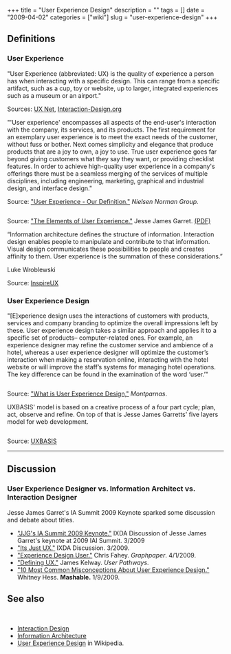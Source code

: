 +++
title = "User Experience Design"
description = ""
tags = []
date = "2009-04-02"
categories = ["wiki"]
slug = "user-experience-design"
+++

<h2 id="toc0">Definitions</h2>

<h3 id="toc1">User Experience</h3>
<p>&quot;User Experience (abbreviated: UX) is the quality of experience a person has when interacting with a specific design. This can range from a specific artifact, such as a cup, toy or website, up to larger, integrated experiences such as a museum or an airport.&quot;</p>

<p>Sources: <a href="http://uxnet.org/">UX Net</a>, <a href="http://www.interaction-design.org/encyclopedia/user_experience_or_ux.html.html">Interaction-Design.org</a></p>

<p>&quot;'User experience' encompasses all aspects of the end-user's interaction with the company, its services, and its products. The first requirement for an exemplary user experience is to meet the exact needs of the customer, without fuss or bother. Next comes simplicity and elegance that produce products that are a joy to own, a joy to use. True user experience goes far beyond giving customers what they say they want, or providing checklist features. In order to achieve high-quality user experience in a company's offerings there must be a seamless merging of the services of multiple disciplines, including engineering, marketing, graphical and industrial design, and interface design.&quot;</p>

<p>Source: <a href="http://www.nngroup.com/about/userexperience.html">&quot;User Experience - Our Definition.&quot;</a> <em>Nielsen Norman Group.</em></p>

<p><img src="/media/wiki/jjg-elements-ux.png" title="" /></p>

<p>Source: <a href="http://www.jjg.net/ia/">&quot;The Elements of User Experience.&quot;</a> Jesse James Garret. <a href="http://www.jjg.net/ia/elements.pdf">(PDF)</a></p>

<p>“Information architecture defines the structure of information. Interaction design enables people to manipulate and contribute to that information. Visual design communicates these possibilities to people and creates affinity to them. User experience is the summation of these considerations.”</p>

<p>Luke Wroblewski</p>

<p>Source: <a href="http://www.inspireux.com/2009/03/27/user-experience-is-the-summation-of-considerations-across-ux-disciplines/">InspireUX</a></p>


<h3 id="toc2">User Experience Design</h3>
<p>&quot;[E]xperience design uses the interactions of customers with products, services and company branding to optimize the overall impressions left by these. User experience design takes a similar approach and applies it to a specific set of products– computer-related ones. For example, an experience designer may refine the customer service and ambience of a hotel, whereas a user experience designer will optimize the customer’s interaction when making a reservation online, interacting with the hotel website or will improve the staff’s systems for managing hotel operations. The key difference can be found in the examination of the word ‘user.’&quot;</p>

<p><img src="/media/wiki/what-is-ux.png" alt="" title="" /></p>

<p>Source: <a href="http://www.montparnas.com/articles/what-is-user-experience-design/">&quot;What is User Experience Design,&quot;</a> <em>Montparnas</em>.</p>

<p>UXBASIS' model is based on a creative process of a four part cycle; plan, act, observe and refine. On top of that is Jesse James Garretts' five layers model for web development.</p>

<p><img src="/media/wiki/uxbasis.png" alt="" title="" /></p>

<p>Source: <a href="http://uxbasis.hellogroup.com/">UXBASIS</a></p>

<hr />

<h2 id="toc3">Discussion</h2>

<h3 id="toc4">User Experience Designer vs. Information Architect vs. Interaction Designer</h3>
<p>Jesse James Garret's IA Summit 2009 Keynote sparked some discussion and debate about titles.</p>

<ul>
    <li> <a href="http://www.ixda.org/discuss.php?post=40634">&quot;JJG's IA Summit 2009 Keynote.&quot;</a> IXDA Discussion of Jesse James Garret's keynote at 2009 IAI Summit. 3/2009</li>
    <li> <a href="http://www.ixda.org/discuss.php?post=40553&amp;search=ixd">&quot;Its Just UX.&quot;</a> IXDA Discussion. 3/2009.</li>
    <li> <a href="http://www.graphpaper.com/2009/04-01_experience-design-user">&quot;Experience Design User.&quot;</a> Chris Fahey. <em>Graphpaper</em>. 4/1/2009.</li>
    <li> <a href="http://userpathways.com/2008/11/14/defining-ux/">&quot;Defining UX.&quot;</a> James Kelway. <em>User Pathways</em>.</li>
    <li> <a href="http://mashable.com/2009/01/09/user-experience-design/">&quot;10 Most Common Misconceptions About User Experience Design.&quot;</a> Whitney Hess. <strong>Mashable.</strong> 1/9/2009.</li>
</ul>


<h2 id="toc5">See also</h2>
<br />
 <ul>
    <li> <a href="/design/interaction-design/">Interaction Design</a></li>
    <li> <a href="/design/information-architecture/">Information Architecture</a></li>
    <li> <a href="http://en.wikipedia.org/wiki/User_experience_design">User Experience Design</a> in Wikipedia.</li>
</ul>
